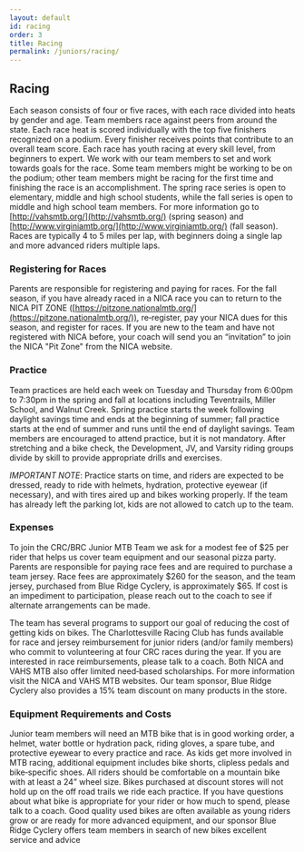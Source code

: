 ```yaml
---
layout: default
id: racing
order: 3
title: Racing
permalink: /juniors/racing/
---
```


## Racing

Each season consists of four or five races, with each race divided into heats by gender and age. Team members race against peers from around the state. Each race heat is scored individually with the top five finishers recognized on a podium. Every finisher receives points that contribute to an overall team score. Each race has youth racing at every skill level, from beginners to expert. We work with our team members to set and work towards goals for the race. Some team members might be working to be on the podium; other team members might be racing for the first time and finishing the race is an accomplishment. The spring race series is open to elementary, middle and high school students, while the fall series is open to middle and high school team members. For more information go to [http://vahsmtb.org/](http://vahsmtb.org/) (spring season) and [http://www.virginiamtb.org/](http://www.virginiamtb.org/) (fall season). Races are typically 4 to 5 miles per lap, with beginners doing a single lap and more advanced riders multiple laps. 
 
### Registering for Races 
Parents are responsible for registering and paying for races. For the fall season, if you have already raced in a NICA race you can to return to the NICA PIT ZONE ([https://pitzone.nationalmtb.org/](https://pitzone.nationalmtb.org/)), re‐register, pay your NICA dues for this season, and register for races. If you are new to the team and have not registered with NICA before, your coach will send you an “invitation” to join the NICA "Pit Zone" from the NICA website. 
​
### Practice
Team practices are held each week on Tuesday and Thursday from 6:00pm to 7:30pm in the spring and fall at locations including Teventrails, Miller School, and Walnut Creek. Spring practice starts the week following daylight savings time and ends at the beginning of summer; fall practice starts at the end of summer and runs until the end of daylight savings. Team members are encouraged to attend practice, but it is not mandatory. After stretching and a bike check, the Development, JV, and Varsity riding groups divide by skill to provide appropriate drills and exercises. 

_IMPORTANT NOTE_: Practice starts on time, and riders are expected to be dressed, ready to ride with helmets, hydration, protective eyewear (if necessary), and with tires aired up and bikes working properly. If the team has already left the parking lot, kids are not allowed to catch up to the team. 
 
### Expenses 
To join the CRC/BRC Junior MTB Team we ask for a modest fee of $25 per rider that helps us cover team equipment and our seasonal pizza party. Parents are responsible for paying race fees and are required to purchase a team jersey. Race fees are approximately $260 for the season, and the team jersey, purchased from Blue Ridge Cyclery, is approximately $65.  If cost is an impediment to participation, please reach out to the coach to see if alternate arrangements can be made. 
 
The team has several programs to support our goal of reducing the cost of getting kids on bikes. The Charlottesville Racing Club has funds available for race and jersey reimbursement for junior riders (and/or family members) who commit to volunteering at four CRC races during the year. If you are interested in race reimbursements, please talk to a coach. Both NICA and VAHS MTB also offer limited need‐based scholarships. For more information visit the NICA and VAHS MTB websites. Our team sponsor, Blue Ridge Cyclery also provides a 15% team discount on many products in the store. 

### Equipment Requirements and Costs 
Junior team members will need an MTB bike that is in good working order, a helmet, water bottle or hydration pack, riding gloves, a spare tube, and protective eyewear to every practice and race. As kids get more involved in MTB racing, additional equipment includes bike shorts, clipless pedals and bike‐specific shoes. All riders should be comfortable on a mountain bike with at least a 24” wheel size. Bikes purchased at discount stores will not hold up on the off road trails we ride each practice. If you have questions about what bike is appropriate for your rider or how much to spend, please talk to a coach. Good quality used bikes are often available as young riders grow or are ready for more advanced equipment, and our sponsor Blue Ridge Cyclery offers team members in search of new bikes excellent service and advice
